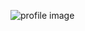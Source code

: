 ![profile image](https://avatars.githubusercontent.com/u/85845007?s=400&u=fdd21af12e60025ac7ea6f66a556a7bc323f6600&v=4)
